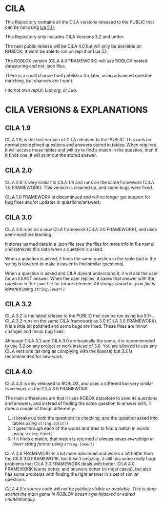 # CILA

This Repository contains all the CILA versions released to the PUBLIC that can be run using [lua 5.1+](https://www.lua.org/download.html)

This Repository only includes CILA Versions 3.2 and under. 

The next public release will be CILA 4.0 but will only be available on ROBLOX; It wont be able to run on repl.it or Lua 5.1.

The ROBLOX version (CILA 4.0 FRAMEWORK) will use ROBLOX hosted datastoring and not .json files.

There is a small chance I will publish a 3.x later, using advanced question matching, but chances are I wont.

*I do not own repl.it, Lua.org, or Lua.*



# CILA VERSIONS & EXPLANATIONS

## CILA 1.9

CILA 1.9, is the first version of CILA released to the PUBLIC. This runs on normal pre-defined questions and answers stored in tables. When required, it will access those tables and will try to find a match in the question, then if it finds one, it will print out the stored answer.


## CILA 2.0

CILA 2.0 is very similar to CILA 1.9 and runs on the same framework (CILA 1.0 FRAMEWORK). This version is cleaned up, and some bugs were fixed.

CILA 1.0 FRAMEWORK is discontinued and will no longer get support for bug fixes and/or updates in questions/answers.


## CILA 3.0

CILA 3.0 runs on a new CILA framework (CILA 3.0 FRAMEWORK), and uses semi-machine learning.

It stores learned data in a .json file (see the files for more info in file name) and retreives this data when a question is asked.

When a qusetion is asked, it finds the same question in the table (but is the string is lowered to make it easier to find similar questions).

When a question is asked and CILA doesnt understand it, it will ask the user for an EXACT answer. When the user replies, it saves that answer with the question in the .json file for future refrence. *All strings stored in .json file is lowered using `string.lower()`*


## CILA 3.2

CILA 3.2 is the latest release to the PUBLIC that can be run using lua 5.1+. CILA 3.2 runs on the same CILA framework as 3.0 (CILA 3.0 FRAMEWORK). It is a little bit polished and some bugs are fixed. These fixes are minor changes and minor bug fixes.

Although CILA 3.2 and CILA 3.0 are basically the same, it is recommended to use 3.2 on any project or work instead of 3.0. You are allowed to use any CILA versions (as long as complying with the license) but 3.2 is recommended for new work.


## CILA 4.0

CILA 4.0 is only released to ROBLOX, and uses a different but very similar framework as the CILA 3.0 FRAMEWORK.

The main differences are that it uses ROBOX datastore to save its questions and answers, and instead of finding the same question to answer with, it does a couple of things differently:
1. It breaks up both the questiont its checking, and the question asked into tables using `string.split()`
2. It goes through each of the words and tries to find a match in words using `string.find()`
3. If it finds a match, that match is returned 
*It always saves everythign in lower string format using `string.lower()`*

CILA 4.0 FRAMEWORk is a lot more advanced and works a lot better than the CILA 3.0 FRAMEWORK, but it isn't amazing, it still has some really huge problems that CILA 3.0 FRAMEWORK deals with better. CILA 4.0 FRAMEWORK learns better, and answers better (in most cases), but also has some problems with finding the right answer in a set of similar questions.

*CILA 4.0's source code will not be publicly visible or available. This is done so that the main game in ROBLOX doesn't get hijacked or edited unintentionally.*
